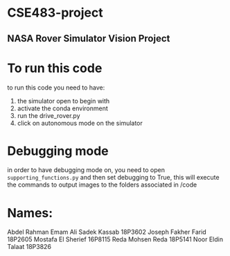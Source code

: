 # CSE483-project
## NASA Rover Simulator Vision Project

# To run this code
to run this code you need to have:
1. the simulator open to begin with
2. activate the conda environment
3. run the drive_rover.py
4. click on autonomous mode on the simulator


# Debugging mode
in order to have debugging mode on, you need to open ```supporting_functions.py``` and then set debugging to True, this will execute the commands to output images to the folders associated in /code


# Names:
Abdel Rahman Emam Ali Sadek Kassab 18P3602
Joseph Fakher Farid 18P2605
Mostafa El Sherief 16P8115
Reda Mohsen Reda 18P5141
Noor Eldin Talaat 18P3826
